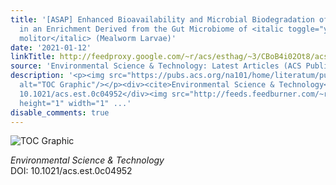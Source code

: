 ```yaml
---
title: '[ASAP] Enhanced Bioavailability and Microbial Biodegradation of Polystyrene
  in an Enrichment Derived from the Gut Microbiome of <italic toggle="yes">Tenebrio
  molitor</italic> (Mealworm Larvae)'
date: '2021-01-12'
linkTitle: http://feedproxy.google.com/~r/acs/esthag/~3/CBoB4i02Ot8/acs.est.0c04952
source: 'Environmental Science & Technology: Latest Articles (ACS Publications)'
description: '<p><img src="https://pubs.acs.org/na101/home/literatum/publisher/achs/journals/content/esthag/0/esthag.ahead-of-print/acs.est.0c04952/20210112/images/medium/es0c04952_0007.gif"
  alt="TOC Graphic"/></p><div><cite>Environmental Science & Technology</cite></div><div>DOI:
  10.1021/acs.est.0c04952</div><img src="http://feeds.feedburner.com/~r/acs/esthag/~4/CBoB4i02Ot8"
  height="1" width="1" ...'
disable_comments: true
---
```

<p><img src="https://pubs.acs.org/na101/home/literatum/publisher/achs/journals/content/esthag/0/esthag.ahead-of-print/acs.est.0c04952/20210112/images/medium/es0c04952_0007.gif" alt="TOC Graphic"/></p><div><cite>Environmental Science & Technology</cite></div><div>DOI: 10.1021/acs.est.0c04952</div><img src="http://feeds.feedburner.com/~r/acs/esthag/~4/CBoB4i02Ot8" height="1" width="1" ...